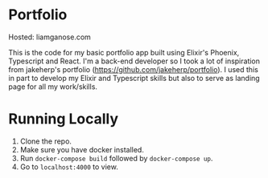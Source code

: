 # Portfolio
Hosted: liamganose.com

This is the code for my basic portfolio app built using Elixir's Phoenix, Typescript and React.
I'm a back-end developer so I took a lot of inspiration from jakeherp's portfolio (https://github.com/jakeherp/portfolio).
I used this in part to develop my Elixir and Typescript skills but also to serve as landing page for all my work/skills.

# Running Locally
1. Clone the repo.
2. Make sure you have docker installed.
3. Run `docker-compose build` followed by `docker-compose up`.
4. Go to `localhost:4000` to view.
